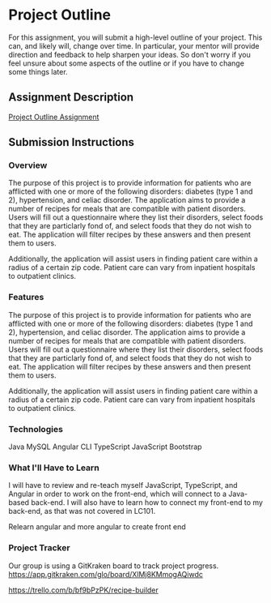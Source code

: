 # Project Outline
For this assignment, you will submit a high-level outline of your project. This can, and likely will, change over time. In particular, your mentor will provide direction and feedback to help sharpen your ideas. So don't worry if you feel unsure about some aspects of the outline or if you have to change some things later.

## Assignment Description
[Project Outline Assignment](https://education.launchcode.org/liftoff/modules/assignments/project-outline)

## Submission Instructions

### Overview
The purpose of this project is to provide information for patients who are afflicted with one or more of the following disorders: diabetes (type 1 and 2), hypertension, and celiac disorder. The application aims to provide a number of recipes for meals that are compatible with patient disorders. Users will fill out a questionnaire where they list their disorders, select foods that they are particlarly fond of, and select foods that they do not wish to eat. The application will filter recipes by these answers and then present them to users.

Additionally, the application will assist users in finding patient care within a radius of a certain zip code. Patient care can vary from inpatient hospitals to outpatient clinics.

### Features
The purpose of this project is to provide information for patients who are afflicted with one or more of the following disorders: diabetes (type 1 and 2), hypertension, and celiac disorder. The application aims to provide a number of recipes for meals that are compatible with patient disorders. Users will fill out a questionnaire where they list their disorders, select foods that they are particlarly fond of, and select foods that they do not wish to eat. The application will filter recipes by these answers and then present them to users.

Additionally, the application will assist users in finding patient care within a radius of a certain zip code. Patient care can vary from inpatient hospitals to outpatient clinics.

### Technologies
Java MySQL Angular CLI TypeScript JavaScript Bootstrap


### What I'll Have to Learn
I will have to review and re-teach myself JavaScript, TypeScript, and Angular in order to work on the front-end, which will connect to a Java-based back-end. I will also have to learn how to connect my front-end to my back-end, as that was not covered in LC101.

Relearn angular and more angular to create front end

### Project Tracker
Our group is using a GitKraken board to track project progress. https://app.gitkraken.com/glo/board/XlMj8KMmogAQiwdc

https://trello.com/b/bf9bPzPK/recipe-builder
